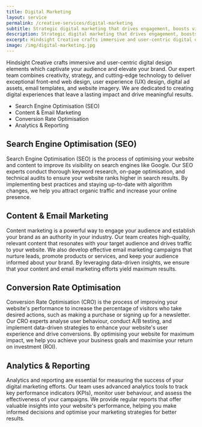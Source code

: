 ```yaml
---
title: Digital Marketing
layout: service
permalink: /creative-services/digital-marketing
subtitle: Strategic digital marketing that drives engagement, boosts visibility, and grows your brand online.
description: Strategic digital marketing that drives engagement, boosts visibility, and grows your brand online.
excerpt: Hindsight Creative crafts immersive and user-centric digital design elements which captivate your audience and elevate your brand. Our expert team combines creativity, strategy, and cutting-edge technology to deliver exceptional front-end web design, user experience (UX) design, digital ad assets, email templates, and website imagery. We are dedicated to creating digital experiences that leave a lasting impact and drive meaningful results.
image: /img/digital-marketing.jpg
---
```


Hindsight Creative crafts immersive and user-centric digital design elements which captivate your audience and elevate your brand. Our expert team combines creativity, strategy, and cutting-edge technology to deliver exceptional front-end web design, user experience (UX) design, digital ad assets, email templates, and website imagery. We are dedicated to creating digital experiences that leave a lasting impact and drive meaningful results.

- Search Engine Optimisation (SEO)
- Content & Email Marketing
- Conversion Rate Optimisation
- Analytics & Reporting

## Search Engine Optimisation (SEO)

Search Engine Optimisation (SEO) is the process of optimising your website and content to improve its visibility on search engines like Google. Our SEO experts conduct thorough keyword research, on-page optimisation, and technical audits to ensure your website ranks higher in search results. By implementing best practices and staying up-to-date with algorithm changes, we help you attract organic traffic and increase your online presence.

## Content & Email Marketing

Content marketing is a powerful way to engage your audience and establish your brand as an authority in your industry. Our team creates high-quality, relevant content that resonates with your target audience and drives traffic to your website. We also develop effective email marketing campaigns that nurture leads, promote products or services, and keep your audience informed about your brand. By leveraging data-driven insights, we ensure that your content and email marketing efforts yield maximum results.

## Conversion Rate Optimisation

Conversion Rate Optimisation (CRO) is the process of improving your website's performance to increase the percentage of visitors who take desired actions, such as making a purchase or signing up for a newsletter. Our CRO experts analyse user behaviour, conduct A/B testing, and implement data-driven strategies to enhance your website's user experience and drive conversions. By optimising your website for maximum impact, we help you achieve your business goals and maximise your return on investment (ROI).

## Analytics & Reporting

Analytics and reporting are essential for measuring the success of your digital marketing efforts. Our team uses advanced analytics tools to track key performance indicators (KPIs), monitor user behaviour, and assess the effectiveness of your campaigns. We provide regular reports that offer valuable insights into your website's performance, helping you make informed decisions and optimise your marketing strategies for better results.
